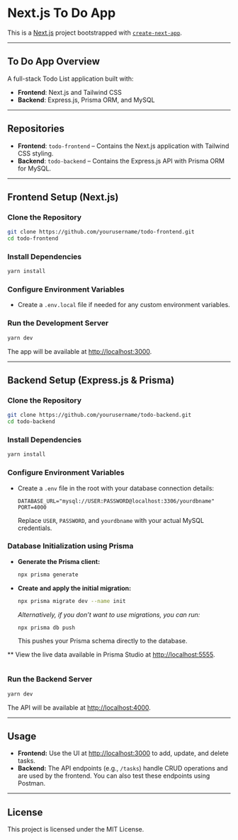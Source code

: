 # Next.js To Do App

This is a [Next.js](https://nextjs.org) project bootstrapped with [`create-next-app`](https://nextjs.org/docs/pages/api-reference/create-next-app).

---

## To Do App Overview

A full-stack Todo List application built with:
- **Frontend**: Next.js and Tailwind CSS
- **Backend**: Express.js, Prisma ORM, and MySQL

---

## Repositories

- **Frontend**: `todo-frontend` – Contains the Next.js application with Tailwind CSS styling.
- **Backend**: `todo-backend` – Contains the Express.js API with Prisma ORM for MySQL.

---

## Frontend Setup (Next.js)

### Clone the Repository
```bash
git clone https://github.com/yourusername/todo-frontend.git
cd todo-frontend
```

### Install Dependencies
```bash
yarn install
```

### Configure Environment Variables
- Create a `.env.local` file if needed for any custom environment variables.

### Run the Development Server
```bash
yarn dev
```
The app will be available at [http://localhost:3000](http://localhost:3000).

---

## Backend Setup (Express.js & Prisma)

### Clone the Repository
```bash
git clone https://github.com/yourusername/todo-backend.git
cd todo-backend
```

### Install Dependencies
```bash
yarn install
```

### Configure Environment Variables
- Create a `.env` file in the root with your database connection details:
  ```env
  DATABASE_URL="mysql://USER:PASSWORD@localhost:3306/yourdbname"
  PORT=4000
  ```
  Replace `USER`, `PASSWORD`, and `yourdbname` with your actual MySQL credentials.

### Database Initialization using Prisma
- **Generate the Prisma client:**
  ```bash
  npx prisma generate
  ```
- **Create and apply the initial migration:**
  ```bash
  npx prisma migrate dev --name init
  ```
  _Alternatively, if you don’t want to use migrations, you can run:_
  ```bash
  npx prisma db push
  ```
  This pushes your Prisma schema directly to the database.

** View the live data available in Prisma Studio at [http://localhost:5555](http://localhost:5555).
  ```npx prisma studio
  ```

### Run the Backend Server
```bash
yarn dev
```
The API will be available at [http://localhost:4000](http://localhost:4000).

---

## Usage

- **Frontend:** Use the UI at [http://localhost:3000](http://localhost:3000) to add, update, and delete tasks.
- **Backend:** The API endpoints (e.g., `/tasks`) handle CRUD operations and are used by the frontend. You can also test these endpoints using Postman.

---

## License

This project is licensed under the MIT License.

